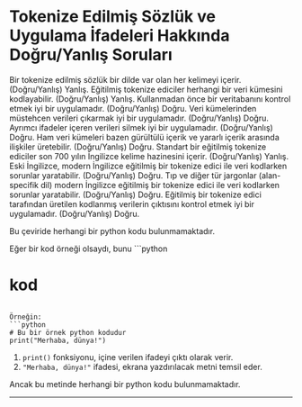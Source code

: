 # Tokenize Edilmiş Sözlük ve Uygulama İfadeleri Hakkında Doğru/Yanlış Soruları

Bir tokenize edilmiş sözlük bir dilde var olan her kelimeyi içerir. (Doğru/Yanlış) Yanlış. 
Eğitilmiş tokenize ediciler herhangi bir veri kümesini kodlayabilir. (Doğru/Yanlış) Yanlış. 
Kullanmadan önce bir veritabanını kontrol etmek iyi bir uygulamadır. (Doğru/Yanlış) Doğru. 
Veri kümelerinden müstehcen verileri çıkarmak iyi bir uygulamadır. (Doğru/Yanlış) Doğru. 
Ayrımcı ifadeler içeren verileri silmek iyi bir uygulamadır. (Doğru/Yanlış) Doğru. 
Ham veri kümeleri bazen gürültülü içerik ve yararlı içerik arasında ilişkiler üretebilir. (Doğru/Yanlış) Doğru. 
Standart bir eğitilmiş tokenize ediciler son 700 yılın İngilizce kelime hazinesini içerir. (Doğru/Yanlış) Yanlış. 
Eski İngilizce, modern İngilizce eğitilmiş bir tokenize edici ile veri kodlarken sorunlar yaratabilir. (Doğru/Yanlış) Doğru. 
Tıp ve diğer tür jargonlar (alan-specifik dil) modern İngilizce eğitilmiş bir tokenize edici ile veri kodlarken sorunlar yaratabilir. (Doğru/Yanlış) Doğru. 
Eğitilmiş bir tokenize edici tarafından üretilen kodlanmış verilerin çıktısını kontrol etmek iyi bir uygulamadır. (Doğru/Yanlış) Doğru.

Bu çeviride herhangi bir python kodu bulunmamaktadır. 

Eğer bir kod örneği olsaydı, bunu ```python 
# kod 
``` şeklinde gösterip satır satır açıklardım. 

Örneğin:
```python
# Bu bir örnek python kodudur
print("Merhaba, dünya!")
```
1. `print()` fonksiyonu, içine verilen ifadeyi çıktı olarak verir.
2. `"Merhaba, dünya!"` ifadesi, ekrana yazdırılacak metni temsil eder. 

Ancak bu metinde herhangi bir python kodu bulunmamaktadır.

---

